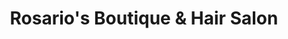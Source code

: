 ---
title: "Rosario's Boutique & Hair Salon"
url: /roanoke/rosarios-boutique-und-hair-salon/
shop: Friseur
---